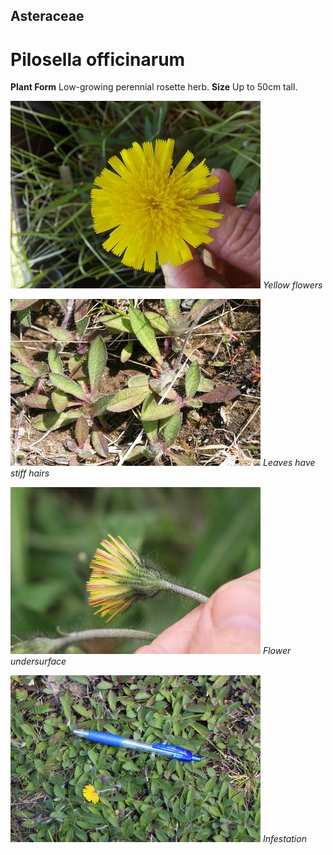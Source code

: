 ## Asteraceae
# Pilosella officinarum

**Plant Form** Low-growing perennial rosette herb. **Size** Up to 50cm tall.


![Yellow flowers](49853_20201109_113614.jpg)
   *Yellow flowers* 

![Leaves have stiff hairs](49908_IMG_6752.jpg)
   *Leaves have stiff hairs* 

![Flower undersurface](49959_Mouse-ear_Hawkweed-9080.jpg)
   *Flower undersurface* 

![Infestation](50032_untitled-23.jpg)
   *Infestation* 

